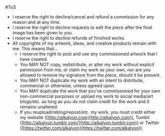 #ToS
* I reserve the right to decline/cancel and refund a commission for any reason and at any time.
* I reserve the right to decline requests to edit the piece after the final image has been given to you.
* I reserve the right to decline refunds of finished works.
* All copyrights of my artwork, ideas, and creative products remain with me. This means that...
  * I reserve the right to post and use any commissioned artwork that I have created.
  * You MAY NOT copy, redistribute, or alter my work without explicit permission from me, or claim my work as your own, nor are you allowed to remove my signature from the piece, should it be present.
  * You MAY NOT duplicate my work with an intent to distribute, commercial or otherwise, unless agreed upon.
  * You MAY duplicate the work that you've commissioned for your own non-commercial purposes or upload my work to social media/art blogs/etc. as long as you do not claim credit for the work and it remains unaltered.
  * If you reupload/reblog/repost/etc. my work, you must credit either my website ([http://alkalyon.com](http://alkalyon.com)), Tumblr ([http://alkalyon.tumblr.com/](http://alkalyon.tumblr.com)) or Twitter ([https://twitter.com/alkalyon](https://twitter.com/alkalyon)).
